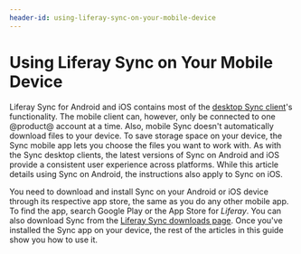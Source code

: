 ```yaml
---
header-id: using-liferay-sync-on-your-mobile-device
---
```


# Using Liferay Sync on Your Mobile Device

Liferay Sync for Android and iOS contains most of the
[desktop Sync client](/discover/portal/-/knowledge_base/7-2/using-liferay-sync-on-your-desktop)'s
functionality. The mobile client can, however, only be connected to one 
@product@ account at a time. Also, mobile Sync doesn't automatically download
files to your device. To save storage space on your device, the Sync mobile app
lets you choose the files you want to work with. As with the Sync desktop
clients, the latest versions of Sync on Android and iOS provide a consistent
user experience across platforms. While this article details using Sync on
Android, the instructions also apply to Sync on iOS. 

You need to download and install Sync on your Android or iOS device through its 
respective app store, the same as you do any other mobile app. To find the app, 
search Google Play or the App Store for *Liferay*. You can also download Sync 
from the 
[Liferay Sync downloads page](https://www.liferay.com/downloads/liferay-sync). 
Once you've installed the Sync app on your device, the rest of the articles in 
this guide show you how to use it. 
